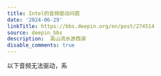 ```yaml
---
title: Intel的音频驱动问题
date: '2024-06-29'
linkTitle: https://bbs.deepin.org/en/post/274514
source: deepin_bbs
description:  高山流水游西湖 
disable_comments: true
---
```

以下音频无法驱动，系
